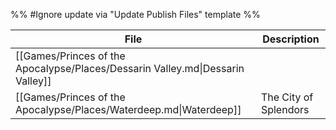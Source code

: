 %% #Ignore update via "Update Publish Files" template %% 

| File                                                                           | Description           |
| ------------------------------------------------------------------------------ | --------------------- |
| [[Games/Princes of the Apocalypse/Places/Dessarin Valley.md\|Dessarin Valley]] |                       |
| [[Games/Princes of the Apocalypse/Places/Waterdeep.md\|Waterdeep]]             | The City of Splendors |
